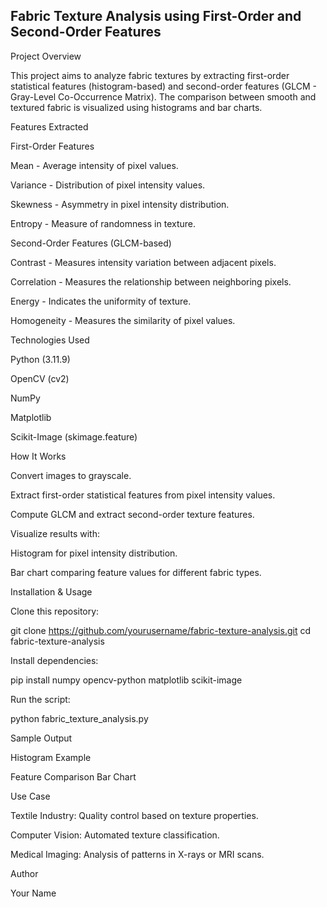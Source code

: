 ## Fabric Texture Analysis using First-Order and Second-Order Features

Project Overview

This project aims to analyze fabric textures by extracting first-order statistical features (histogram-based) and second-order features (GLCM - Gray-Level Co-Occurrence Matrix). The comparison between smooth and textured fabric is visualized using histograms and bar charts.

Features Extracted

First-Order Features

Mean - Average intensity of pixel values.

Variance - Distribution of pixel intensity values.

Skewness - Asymmetry in pixel intensity distribution.

Entropy - Measure of randomness in texture.

Second-Order Features (GLCM-based)

Contrast - Measures intensity variation between adjacent pixels.

Correlation - Measures the relationship between neighboring pixels.

Energy - Indicates the uniformity of texture.

Homogeneity - Measures the similarity of pixel values.

Technologies Used

Python (3.11.9)

OpenCV (cv2)

NumPy

Matplotlib

Scikit-Image (skimage.feature)

How It Works

Convert images to grayscale.

Extract first-order statistical features from pixel intensity values.

Compute GLCM and extract second-order texture features.

Visualize results with:

Histogram for pixel intensity distribution.

Bar chart comparing feature values for different fabric types.

Installation & Usage

Clone this repository:

git clone https://github.com/yourusername/fabric-texture-analysis.git
cd fabric-texture-analysis

Install dependencies:

pip install numpy opencv-python matplotlib scikit-image

Run the script:

python fabric_texture_analysis.py

Sample Output

Histogram Example



Feature Comparison Bar Chart



Use Case

Textile Industry: Quality control based on texture properties.

Computer Vision: Automated texture classification.

Medical Imaging: Analysis of patterns in X-rays or MRI scans.

Author

Your Name
